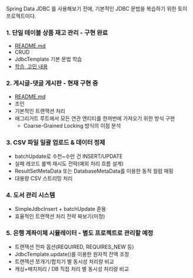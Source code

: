 Spring Data JDBC 를 사용해보기 전에, 기본적인 JDBC 문법을 복습하기 위한 토이 프로젝트이다.

### 1. 단일 테이블 상품 재고 관리 - 구현 완료

- [README.md](product-management-system/README.md)
- CRUD
- JdbcTemplate 기본 문법 학습
- [학습, 고민 내용](https://go-gradually.tistory.com/entry/JdbcTemplate%EC%9D%84-%EC%9D%B4%EC%9A%A9%ED%95%9C-%EC%83%81%ED%92%88-%EA%B4%80%EB%A6%AC-%EA%B8%B0%EB%8A%A5-%EA%B5%AC%ED%98%84%EA%B8%B0)

### 2. 게시글-댓글 게시판 - 현재 구현 중
- [README.md](board/README.md)
- 조인
- 기본적인 트랜잭션 처리
- 애그리거트 루트에서 모든 연관 엔티티를 한꺼번에 가져오기 위한 방식 구현
  - Coarse-Grained Locking 방식의 이점 분석

### 3. CSV 파일 일괄 업로드 & 데이터 정제

- batchUpdate로 수천~수만 건 INSERT/UPDATE
- 실패 레코드 롤백·재시도 전략(예외 처리 흐름 설계)
- ResultSetMetaData 또는 DatabaseMetaData를 이용한 동적 컬럼 매핑
- 대용량 CSV 스트리밍 처리

### 4. 도서 관리 시스템

- SimpleJdbcInsert + batchUpdate 혼용
- 효율적인 트랜잭션 처리 전략 짜보기(미정)

### 5. 은행 계좌이체 시뮬레이터 - 별도 프로젝트로 관리할 예정

- 트랜잭션 전파 옵션(REQUIRED, REQUIRES_NEW 등)
- JdbcTemplate.update()를 이용한 원자적 잔액 조정
- 트랜잭션 쪼개기/합치기 별 동시성 처리량 비교
- 캐싱+배치처리 / DB 직접 처리 별 동시성 처리량 비교
